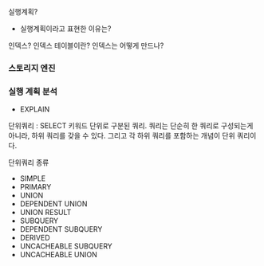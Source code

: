 실행계획?

- 실행계획이라고 표현한 이유는?

인덱스?
인덱스 테이블이란?
인덱스는 어떻게 만드나?

### 스토리지 엔진

### 실행 계획 분석

- EXPLAIN

단위쿼리 : SELECT 키워드 단위로 구분된 쿼리.
쿼리는 단순히 한 쿼리로 구성되는게 아니라, 하위 쿼리를 갖을 수 있다. 그리고 각 하위 쿼리를 포함하는 개념이 단위 쿼리이다.

단위쿼리 종류

- SIMPLE
- PRIMARY
- UNION
- DEPENDENT UNION
- UNION RESULT
- SUBQUERY
- DEPENDENT SUBQUERY
- DERIVED
- UNCACHEABLE SUBQUERY
- UNCACHEABLE UNION

###
